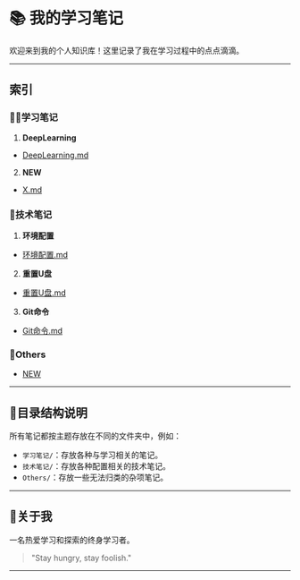 # 📚 我的学习笔记

欢迎来到我的个人知识库！这里记录了我在学习过程中的点点滴滴。

---

## 索引

### ✍🏻学习笔记
1. **DeepLearning**
  - [DeepLearning.md](01-学习笔记\1-DeepLearning\DeepLearning.md)

2. **NEW**
  - [X.md](01-学习笔记\1-DeepLearning\DeepLearning.md)

### 🤖技术笔记
1. **环境配置**
  - [环境配置.md](02-技术笔记\1-环境配置.md)
2. **重置U盘**
  - [重置U盘.md](02-技术笔记\2-重置U盘.md)
3. **Git命令**
  - [Git命令.md](02-技术笔记\3-Git命令.md)

### 🚩Others
- [NEW]()

---

## 🏁目录结构说明

所有笔记都按主题存放在不同的文件夹中，例如：

- `学习笔记/`：存放各种与学习相关的笔记。
- `技术笔记/`：存放各种配置相关的技术笔记。
- `Others/`：存放一些无法归类的杂项笔记。

---

## 🤩关于我

一名热爱学习和探索的终身学习者。

> "Stay hungry, stay foolish."

---
